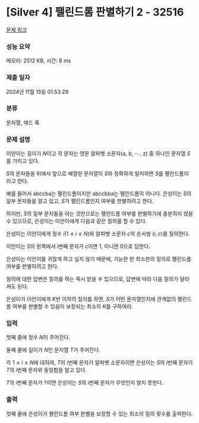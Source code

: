 # [Silver 4] 팰린드롬 판별하기 2 - 32516

[문제 링크](https://www.acmicpc.net/problem/32516)

### 성능 요약

메모리: 2512 KB, 시간: 8 ms

### 제출 일자

2024년 11월 15일 01:53:29

### 분류

문자열, 애드 혹

### 문제 설명

이안이는 길이가 $N$이고 각 문자는 영문 알파벳 소문자(a, b, $\cdots$, z) 중 하나인 문자열 $S$를 가지고 있다. 

$S$의 문자들을 뒤에서 앞으로 배열한 문자열이 $S$와 정확하게 일치하면 $S$를 팰린드롬이라고 한다.

예를 들어서 abccba는 팰린드롬이지만 abccbba는 팰린드롬이 아니다. 은성이는 $S$의 일부 문자들을 알고 있고, $S$가 팰린드롬인지 여부를 판별하려고 한다.

하지만, $S$의 일부 문자들을 아는 것만으로는 팰린드롬 여부를 판별하기에 충분하지 않을 수 있으므로, 은성이는 이안이에게 다음과 같은 질의를 할 수 있다.

은성이는 이안이에게 정수 $i (1 \le i \le N)$와 알파벳 소문자 $c$의 순서쌍 $(i, c)$를 질의한다.

이안이는 $S$의 왼쪽에서 $i$번째 문자가 $c$이면 $1$, 아니면 $0$으로 답한다.

은성이는 이안이를 귀찮게 하고 싶지 않기 때문에, 가능한 한 최소한의 질의로 팰린드롬 여부를 판별하려고 한다.

질의에 대한 답변은 질의를 하는 즉시 받을 수 있으므로, 답변에 따라 다음 질의가 달라져도 된다.

은성이가 이안이에게 $K$번 이하의 질의를 하면, $S$가 어떤 문자열인지에 관계없이 팰린드롬 여부를 판별할 수 있음이 보장되는 최소의 $K$를 구하여라.

### 입력 

첫째 줄에 정수 $N$이 주어진다.

둘째 줄에 길이가 $N$인 문자열 $T$가 주어진다.

각 $1 \le i \le N$에 대하여, $T$의 $i$번째 문자가 알파벳 소문자이면 은성이는 $S$의 $i$번째 문자가 $T$의 $i$번째 문자와 동일함을 알고 있다.

$T$의 $i$번째 문자가 ?이면 은성이는 $S$의 $i$번째 문자가 무엇인지 알지 못한다.

### 출력 

첫째 줄에 은성이가 팰린드롬 여부 판별을 보장할 수 있는 최소의 질의 횟수를 출력한다.